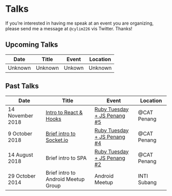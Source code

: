 # Talks

If you’re interested in having me speak at an event you are organizing, please send me a message at `@cylim226` vis Twitter. Thanks!

## Upcoming Talks

| Date              | Title                               | Event                             | Location    |
| -----------       | -----                               | -----                             | --------    |
| Unknown           | Unknown                             | Unkown                            | Unknown     |


## Past Talks

| Date              | Title                                | Event                             | Location    |
| -----------       | -----                                | -----                             | --------    |
| 14 November 2018	| [Intro to React & Hooks][6]          | [Ruby Tuesday + JS Penang #5][4]  | @CAT Penang |
| 9 October 2018    | [Brief intro to Socket.io][5]        | [Ruby Tuesday + JS Penang #4][2]  | @CAT Penang |
| 14 August 2018    | Brief intro to SPA                   | [Ruby Tuesday + JS Penang #2][1]  | @CAT Penang |
| 29 October 2014   | Brief intro to Android Meetup Group  | Android Meetup                    | INTI Subang |

[1]: https://www.meetup.com/ruby-malaysia/events/sxwgbqyxlbsb/
[2]: https://www.meetup.com/ruby-malaysia/events/sxwgbqyxnbmb/
[3]: https://www.meetup.com/ruby-malaysia/
[4]: https://www.meetup.com/ruby-malaysia/events/bhnqjqyxpbrb/
[5]: https://youtu.be/BQyRqlxi4iY?t=3079
[6]: https://youtu.be/hLD8OUjsiOc?t=2825
